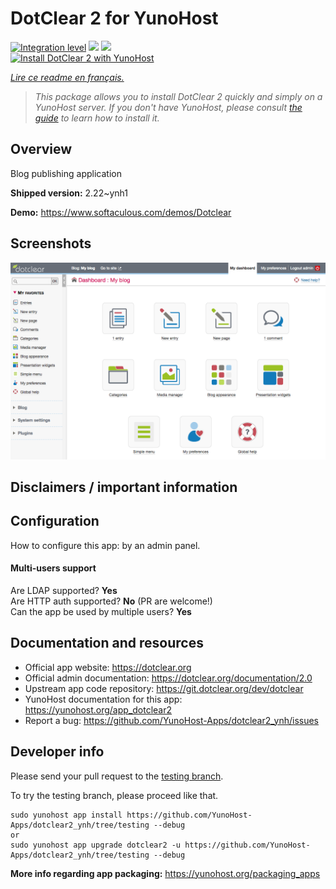 <!--
N.B.: This README was automatically generated by https://github.com/YunoHost/apps/tree/master/tools/README-generator
It shall NOT be edited by hand.
-->

# DotClear 2 for YunoHost

[![Integration level](https://dash.yunohost.org/integration/dotclear2.svg)](https://dash.yunohost.org/appci/app/dotclear2) ![](https://ci-apps.yunohost.org/ci/badges/dotclear2.status.svg) ![](https://ci-apps.yunohost.org/ci/badges/dotclear2.maintain.svg)  
[![Install DotClear 2 with YunoHost](https://install-app.yunohost.org/install-with-yunohost.svg)](https://install-app.yunohost.org/?app=dotclear2)

*[Lire ce readme en français.](./README_fr.md)*

> *This package allows you to install DotClear 2 quickly and simply on a YunoHost server.
If you don't have YunoHost, please consult [the guide](https://yunohost.org/#/install) to learn how to install it.*

## Overview

Blog publishing application

**Shipped version:** 2.22~ynh1

**Demo:** https://www.softaculous.com/demos/Dotclear

## Screenshots

![](./doc/screenshots/ss2_dotclear.png)

## Disclaimers / important information

## Configuration

How to configure this app: by an admin panel.

#### Multi-users support

Are LDAP supported? **Yes**  
Are HTTP auth supported? **No** (PR are welcome!)  
Can the app be used by multiple users? **Yes**

## Documentation and resources

* Official app website: https://dotclear.org
* Official admin documentation: https://dotclear.org/documentation/2.0
* Upstream app code repository: https://git.dotclear.org/dev/dotclear
* YunoHost documentation for this app: https://yunohost.org/app_dotclear2
* Report a bug: https://github.com/YunoHost-Apps/dotclear2_ynh/issues

## Developer info

Please send your pull request to the [testing branch](https://github.com/YunoHost-Apps/dotclear2_ynh/tree/testing).

To try the testing branch, please proceed like that.
```
sudo yunohost app install https://github.com/YunoHost-Apps/dotclear2_ynh/tree/testing --debug
or
sudo yunohost app upgrade dotclear2 -u https://github.com/YunoHost-Apps/dotclear2_ynh/tree/testing --debug
```

**More info regarding app packaging:** https://yunohost.org/packaging_apps